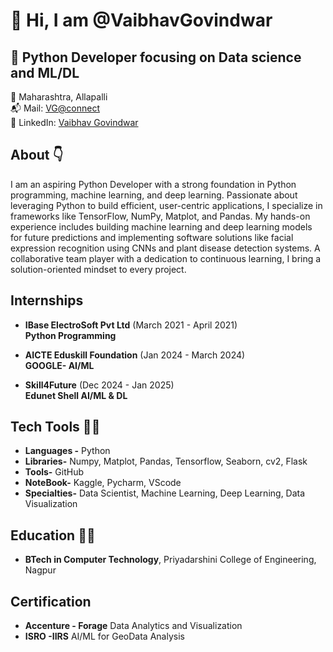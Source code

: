# **👋 Hi, I am @VaibhavGovindwar**

## 🚀 Python Developer focusing on Data science and ML/DL

 📍 Maharashtra, Allapalli \
 📬 Mail: [VG@connect](govindwarvaibhav@gmail.com)   
🔗 LinkedIn: [Vaibhav Govindwar](www.linkedin.com/in/vaibhav-govindwar-586183229)  

## About 👇  

I am an aspiring Python Developer with a strong foundation in Python programming, machine learning, and deep learning. Passionate about leveraging Python to build efficient, user-centric applications, I specialize in frameworks like TensorFlow, NumPy, Matplot, and Pandas. My hands-on experience includes building machine learning and deep learning models for future predictions and implementing software solutions like facial expression recognition using CNNs and plant disease detection systems. A collaborative team player with a dedication to continuous learning, I bring a solution-oriented mindset to every project.  

## Internships
- **IBase ElectroSoft Pvt Ltd**            (March 2021 - April 2021)  
  **Python Programming** 

- **AICTE Eduskill Foundation**            (Jan 2024 - March 2024)  
  **GOOGLE- AI/ML**

- **Skill4Future**                         (Dec 2024 - Jan 2025)  
  **Edunet Shell AI/ML & DL**
   
## Tech Tools 🧑‍💻  
- **Languages -** Python
- **Libraries-** Numpy, Matplot, Pandas, Tensorflow, Seaborn, cv2, Flask
- **Tools-** GitHub
- **NoteBook-** Kaggle, Pycharm, VScode
- **Specialties-** Data Scientist, Machine Learning, Deep Learning, Data Visualization  


## Education 🧑‍🎓  
- **BTech in Computer Technology**, Priyadarshini College of Engineering, Nagpur


## Certification  
- **Accenture - Forage** Data Analytics and Visualization
- **ISRO -IIRS** AI/ML for GeoData Analysis 
<!---
VaibhavGovindwar/VaibhavGovindwar is a ✨ special ✨ repository because its `README.md` (this file) appears on your GitHub profile.
You can click the Preview link to take a look at your changes.
--->
